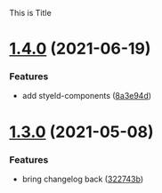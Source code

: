 This is Title

# [1.4.0](https://github.com/Browinee/react-component/compare/v1.3.0...v1.4.0) (2021-06-19)


### Features

* add styeld-components ([8a3e94d](https://github.com/Browinee/react-component/commit/8a3e94d156c8e247288f306e22282e79d639a82a))

# [1.3.0](https://github.com/Browinee/react-component/compare/v1.2.0...v1.3.0) (2021-05-08)


### Features

* bring changelog back ([322743b](https://github.com/Browinee/react-component/commit/322743b71f5124757fef61359c3b91152c51130d))
